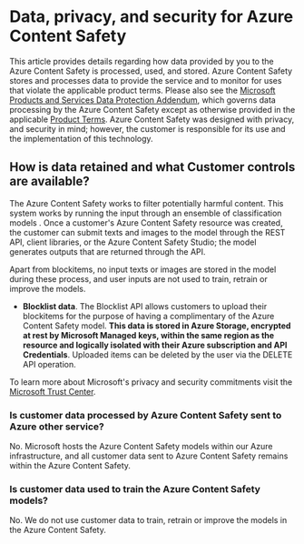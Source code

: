 # Data, privacy, and security for Azure Content Safety

This article provides details regarding how data provided by you to the Azure Content Safety is processed, used, and stored. Azure Content Safety stores and processes data to provide the service and to monitor for uses that violate the applicable product terms. Please also see the [Microsoft Products and Services Data Protection Addendum](https://aka.ms/DPA), which governs data processing by the Azure Content Safety except as otherwise provided in the applicable [Product Terms](https://www.microsoft.com/licensing/terms/productoffering/MicrosoftAzure/MCA#ServiceSpecificTerms).
Azure Content Safety was designed with privacy, and security in mind; however, the customer is responsible for its use and the implementation of this technology.



## How is data retained and what Customer controls are available?

The Azure Content Safety works to filter potentially harmful content. This system works by running the input through an ensemble of classification models . Once a customer's Azure Content Safety resource was created, the customer can submit texts and images to the model through the REST API, client libraries, or the Azure Content Safety Studio; the model generates outputs that are returned through the API.

Apart from blockitems, no input texts or images are stored in the model during these process, and user inputs are not used to train, retrain or improve the models.

- **Blocklist data**. The Blocklist API allows customers to upload their blockitems for the purpose of having a complimentary of the Azure Content Safety model. **This data is stored in Azure Storage, encrypted at rest by Microsoft Managed keys, within the same region as the resource and logically isolated with their Azure subscription and API Credentials**. Uploaded items can be deleted by the user via the DELETE API operation.

To learn more about Microsoft's privacy and security commitments visit the [Microsoft Trust Center](https://www.microsoft.com/TrustCenter/CloudServices/Azure/default.aspx).

### Is customer data processed by Azure Content Safety sent to Azure other service?

No. Microsoft hosts the Azure Content Safety models within our Azure infrastructure, and all customer data sent to Azure Content Safety remains within the Azure Content Safety.

### Is customer data used to train the Azure Content Safety models?

No. We do not use customer data to train, retrain or improve the models in the Azure Content Safety.

